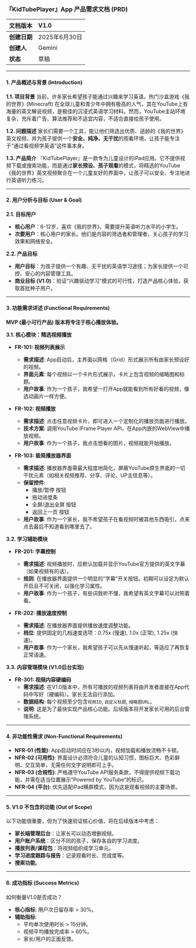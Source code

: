### 『KidTubePlayer』App 产品需求文档 (PRD)

| 文档版本 | V1.0 |
| :--- | :--- |
| **创建日期** | 2025年6月30日 |
| **创建人** | Gemini |
| **状态** | 草稿 |

---

#### 1. 产品概述与背景 (Introduction)

**1.1. 项目背景**
当前，许多家长希望孩子能通过兴趣来学习英语。热门沙盒游戏《我的世界》(Minecraft) 在全球儿童和青少年中拥有极高的人气，其在YouTube上有海量的英文解说视频，是极佳的沉浸式英语学习材料。然而，YouTube主站环境复杂，充斥着广告、算法推荐和不适宜内容，不适合直接给孩子使用。

**1.2. 问题描述**
家长们需要一个工具，能让他们筛选出优质、适龄的《我的世界》英文视频，并为孩子提供一个**安全、纯净、无干扰**的观看环境，让孩子能专注于“通过看视频学英语”这件事本身。

**1.3. 产品简介**
『KidTubePlayer』是一款专为儿童设计的iPad应用。它不提供视频下载或搜索功能，而是通过**家长预设、孩子观看**的模式，将精选的YouTube《我的世界》英文视频聚合在一个儿童友好的界面中，让孩子可以安全、专注地进行英语听力练习。

---

#### 2. 用户分析与目标 (User & Goal)

**2.1. 目标用户**
* **核心用户**：6-12岁，喜欢《我的世界》、需要提升英语听力水平的小学生。
* **次要用户**：核心用户的家长。他们是内容的筛选者和管理者，关心孩子的学习效果和网络安全。

**2.2. 产品目标**
* **用户目标**：为孩子提供一个有趣、无干扰的英语学习途径；为家长提供一个可控、安心的内容管理工具。
* **商业目标 (V1.0)**：验证“兴趣驱动学习”模式的可行性，打造产品核心体验，获取首批种子用户。

---

#### 3. 功能需求详述 (Functional Requirements)

**MVP (最小可行产品) 版本将专注于核心播放体验。**

**3.1. 核心模块：精选视频播放**

* **FR-101: 视频列表展示**
    * **需求描述**: App启动后，主界面以网格（Grid）形式展示所有由家长预设好的视频。
    * **界面元素**: 每个视频以一个卡片形式展示，卡片上包含视频的缩略图和标题。
    * **用户故事**: 作为一个孩子，我希望一打开App就能看到所有好看的视频，像选动画片一样方便。

* **FR-102: 视频播放**
    * **需求描述**: 点击任意视频卡片，即可进入一个定制化的播放页面进行播放。
    * **技术方案**: 调用YouTube IFrame Player API，在App内嵌的WebView中播放视频。
    * **用户故事**: 作为一个孩子，我点击想看的图片，视频就能开始播放。

* **FR-103: 极简播放器界面**
    * **需求描述**: 播放器界面需最大程度地简化，屏蔽YouTube原生界面的一切干扰元素（如相关视频推荐、分享、评论、UP主信息等）。
    * **保留控件**:
        * 播放/暂停 按钮
        * 拖动进度条
        * 全屏/退出全屏 按钮
        * 返回上一页 按钮
    * **用户故事**: 作为一个家长，我不希望孩子在看视频时被其他东西吸引，点来点去最后不知道看到哪里去了。

**3.2. 学习辅助模块**

* **FR-201: 字幕控制**
    * **需求描述**: 视频播放时，应默认加载并显示YouTube官方提供的英文字幕（如果视频有的话）。
    * **规则**: 在播放器界面提供一个明显的“字幕”开关按钮。初期可以设定为默认开启且不可关闭，以强化学习属性。
    * **用户故事**: 作为一个孩子，有些词我听不懂，我希望有英文字幕可以对照着看。

* **FR-202: 播放速度控制**
    * **需求描述**: 在播放器界面提供播放速度调整功能。
    * **档位**: 提供固定的几档速度选项：0.75x (慢速), 1.0x (正常), 1.25x (快速)。
    * **用户故事**: 作为一个家长，我希望孩子可以先从慢速听起，等适应了再恢复正常语速。

**3.3. 内容管理模块 (V1.0后台实现)**

* **FR-301: 视频内容硬编码**
    * **需求描述**: 在V1.0版本中，所有可播放的视频列表将由开发者直接在App代码中写好（硬编码）。家长无法自行添加。
    * **数据结构**: 每个视频至少包含`视频ID`, `自定义标题`, `缩略图URL`。
    * **说明**: 这是为了最快实现产品核心功能。后续版本将开发家长可用的后台管理系统。

---

#### 4. 非功能性需求 (Non-Functional Requirements)

* **NFR-01 (性能)**: App启动时间应在3秒以内，视频加载和播放流畅不卡顿。
* **NFR-02 (可用性)**: 界面设计必须符合儿童的认知习惯，图标巨大、色彩鲜明、交互简单，无需任何文字说明即可上手。
* **NFR-03 (合规性)**: 严格遵守YouTube API服务条款，不得提供视频下载功能，并需在适当位置展示“Powered by YouTube”的标识。
* **NFR-04 (平台)**: 优先适配iPad横屏模式，因为这是观看视频的主要场景。

---

#### 5. V1.0 不包含的功能 (Out of Scope)

以下功能很重要，但为了快速验证核心价值，将在后续版本中考虑：
* **家长端管理后台**：让家长可以动态增删视频。
* **用户账户系统**：区分不同的孩子，保存各自的学习进度。
* **播放列表/课程包**：将视频组织成学习单元。
* **学习进度跟踪与报告**：记录观看时长、完成度等。
* **搜索功能**。

---

#### 6. 成功指标 (Success Metrics)

如何衡量V1.0是否成功？
* **核心指标**: 用户次日留存率 > 30%。
* **辅助指标**:
    * 平均单次使用时长 > 15分钟。
    * 视频平均播放完成率 > 60%。
    * 家长/用户的正面反馈。